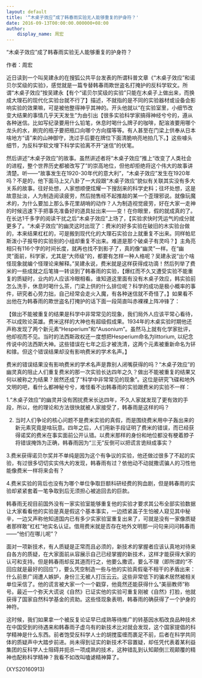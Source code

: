 ```yaml
---
layout: default
title: '“木桌子效应”成了韩春雨实验无人能够重复的护身符？'
date: 2016-09-13T00:00:00.000000+08:00
author:
    display_name: 周宏
---
```


“木桌子效应”成了韩春雨实验无人能够重复的护身符？

作者：周宏

近日读到一个叫吴建永的在搜狐公共平台发表的所谓科普文章《“木桌子效应”和诺贝尔奖级的实验》，感觉就是一篇专替韩春雨欺世盗名打掩护的反科学软文。所谓“木桌子效应”按吴建永【有个“诺贝尔奖级的实验”只能在木桌子上做出来，而换成大理石的现代化实验台就不行了】描述，不就指的是不同的实验器材或设备会影响实验的效果嘛，可是被他整得神乎其神的。开头他就以“在实验室里，小细节改变大结果的事情几乎天天发生”为由引出【很多实验科学家搞得神经兮兮的，遵从各种迷信。比如写纪录要用什么铅笔，休息时喝什么牌子的咖啡，配溶液要用哪个龙头的水，刷完的瓶子要把瓶口向哪个方向摆等等。有人甚至在门梁上供奉从日本啥地方“请”来的山神御守，洗过手后要在牌位下面清脆响亮地拍几下。】这些噱头细节，为反科学软文埋下科学实验离不开“迷信”的伏笔。

然后讲述“木桌子效应”的故事。虽然讲述者将“木桌子效应”推上“改变了人类社会的进程，整个世界历史都被改写了”的崇高地位，但他却拒绝将这个伟大的故事讲清楚。听——“故事发生在1920-30年代的意大利”，“木桌子效应”发生在1920年吗？不是的，他下面马上又八卦了一大段跟“木桌子效应”貌似有关联其实没有多大关系的故事。往好处想，人家想顺便炫耀一下搜刮来的科学史料；往坏处想，这是故意扯淡，人为制造阅读疲劳，然后抛售经不起推敲的某一个歪理邪说。就像玩魔术的，为什么要加上那么多花里胡哨的动作？人为制造视觉疲劳，好在大家一走神的时候迅速下手把事先准备好的道具扯出来——变！在你眼里，假的就成真的了。在长达1千多字的阅读干扰之后“木桌子效应”上场了，【实验求快时凭运气的成分就更多了。“木桌子效应”的幽灵这时出现了：费米的好多实验在破旧的木实验台做的，本来结果杠杠的，可是搬到现代化的大理石实验台上就重复不出来。同样帕尼斯泼小子报导的实验别的小组却重复不出来。难道是那个破桌子有灵吗？】主角亮相只有116个字的时间长度，就再也找不到影子了，真的像“幽灵”一样。在“幽灵”面前，科学家，尤其是“大师级”的，都要有怎样一种人格呢？吴建永说“出个啥怪现象就编个怪理论来解释。”吴建永说，费米就是这样获得成功滴！然后列举了费米的一些成就之后笔锋一转谈到了韩春雨的实验，【爆红而不久又遭受实验不能重复的质疑时，业内的人应该冷眼相看。谁知道这里面有没有木桌子效应，韩实验前怎么洗手，休息时喝什么茶，门梁上供的什么排位呢？科学的成功是极小概率的事件，研究者心劳力拙，自己经常会走火入魔，有各种迷信就不奇怪了。】如果看不出他在为韩春雨的欺世盗名打掩护的话下面一段简直叫赤裸裸上阵冲锋了：

【做出不能被重复的结果是科学中非常常见的现象，我们局外人应该平常心看待，不以成败论英雄。费米这样的大神也有超级假成果。1934年的木桌实验时期他还声称发现了两个新元素“Hesperium”和“Ausonium”。虽然马上就有化学家批评，他却视而不见。当时的法西斯政权还一度想把Hesperium命名为littorium, 以纪念传说中的法西斯大神。这些错误在七年之后才被洗清，这两个元素被重新命名为钚和镎。但这个错误结果却没有影响费米的学术名声。】

费米的错误结果没有影响费米的学术名声是靠别人闭嘴获得的吗？“木桌子效应”的幽灵真的阻止人们重复费米的那一次实验长达四年之久？做出不能被重复的结果又何以被称之为结果？居然还成了“科学中非常常见的现象”。这位是研究飞碟和地外文明的吧，看什么都神秘兮兮，难怪看不出韩春雨的实验跟费米的实验不一样：

1.“木桌子效应”的幽灵并没有困扰费米长达四年，不久人家就发现了更有效的手段，所以，他的理论和方法很快就被人家接受了，韩春雨是这样的吗？

2. 当时人们争论的核心问题不是费米实验的真假，而是围绕费米用中子轰出来的新元素究竟是啥玩意。四年之后，人们用新手段证明了费米的错误，而已经获得诺奖的费米在事实面前公开认错。以费米那样的身份和地位都没有梗着脖子将错误掩饰为正确，韩春雨因为“三无”反倒可以把谎言诡辩成事实？

3.费米获得诺贝尔奖并不单纯是因为这个有争议的实验，他还做过很多了不起的实验，有过很多切切实实伟大的发现，韩春雨有过？依他动不动就撒谎骗人的习性他能像费米一样将来会有？

4.费米实验的背后也没有为哪个单位争取巨额科研经费的狗血剧，但是韩春雨的实验却紧紧套着一笔争取到后无须担心被追回去的巨款。

韩春雨无视目前国外没有一家实验室能够重复他的实验才要求其公布全部实验数据让大家看看他的实验是真是假这个基本事实，一边捂紧盖子生怕被人窥见其中秘辛，一边又声称他知道国内已有多少实家验室重复出来了，可就是没有一家像质疑者那样敢“杠杠”地实名认证。借用费米就是否存在地外文明那一问句来问问韩春雨——“他们在哪儿呢”？

面对一项新技术，有人质疑是正常而且必须的，新技术的掌握者应该认真地对待来自各方的质疑，在大家面前从容展示自己已经掌握的新技术，这样才能获得大家的认可和支持。但是韩春雨却反其道而行之，他要么撒谎，要么不理（即所谓的“不回应就是最好的回应”），要么凭空制造一些与他的实验真假毫不相干的矛盾出来：什么前景广阔遭人嫉妒，身份三无被人打压云云。这些非常低下的骗术居然被相关单位采信了。他的谎言被大家一个一个戳穿，他竟然还能获得什么“美丽教师”称号。最近一个弥天大谎说《自然》已证实他的实验可重复刚被《自然》打脸，他就获得了国家自然科学基金的资助。这些怪现象表明，韩春雨的确获得了一个护身的神符。

这时候，我们如果拿一个被反复论证早已成熟等待推广的转基因水稻改良品种技术在中国受到的待遇来和韩春雨子虚乌有的新技术比对就会发现，这个国家提倡的科学精神是什么东西。前者饱受反科学人士的胡搅蛮缠而裹足不前，后者在科学共同体的质疑声中大踏步前进。尚未得到证实的新技术不容置疑，却任凭代表着某利益集团的反科学人士阻碍并扼杀一项成熟的技术，这种错乱到认知颠倒三观颠覆的精神也配称科学精神？我看不如改叫嗑谑精神算了。

(XYS20160913)

